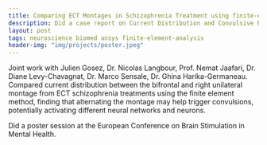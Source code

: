 ```yaml
---
title: Comparing ECT Montages in Schizophrenia Treatment using finite-element method
description: Did a case report on Current Distribution and Convulsive Response with the University of Poitiers.
layout: post
tags: neuroscience biomed ansys finite-element-analysis
header-img: "img/projects/poster.jpeg"
---
```


Joint work with Julien Gosez, Dr. Nicolas Langbour, Prof. Nemat Jaafari, Dr. Diane Levy-Chavagnat, Dr. Marco Sensale, Dr. Ghina Harika-Germaneau. Compared current distribution between the bifrontal and right unilateral montage from ECT schizophrenia treatments using the finite element method, finding that alternating the montage may help trigger convulsions, potentially activating different neural networks and neurons. 

Did a poster session at the European Conference on Brain Stimulation in Mental Health.
